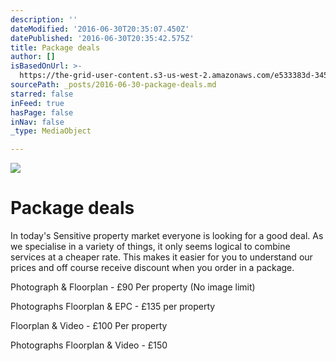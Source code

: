 ```yaml
---
description: ''
dateModified: '2016-06-30T20:35:07.450Z'
datePublished: '2016-06-30T20:35:42.575Z'
title: Package deals
author: []
isBasedOnUrl: >-
  https://the-grid-user-content.s3-us-west-2.amazonaws.com/e533383d-345e-4b59-b7fb-b385f6308eb4.png
sourcePath: _posts/2016-06-30-package-deals.md
starred: false
inFeed: true
hasPage: false
inNav: false
_type: MediaObject

---
```

![](https://the-grid-user-content.s3-us-west-2.amazonaws.com/46f49871-b5ef-4c1b-957a-7bac36ba5837.png)

# Package deals

In today's Sensitive property market everyone is looking for a good deal. As we specialise in a variety of things, it only seems logical to combine services at a cheaper rate. This makes it easier for you to understand our prices and off course receive discount when you order in a package.

Photograph & Floorplan - £90 Per property (No image limit)

Photographs Floorplan & EPC - £135 per property

Floorplan & Video - £100 Per property

Photographs Floorplan & Video - £150